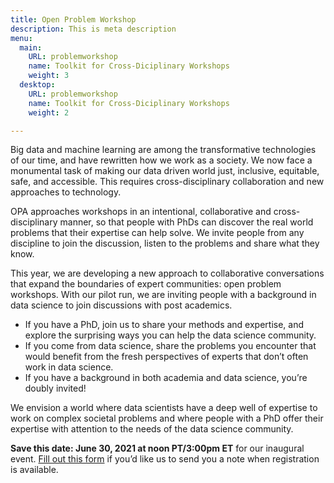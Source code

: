 ```yaml
---
title: Open Problem Workshop
description: This is meta description
menu:
  main:
    URL: problemworkshop
    name: Toolkit for Cross-Diciplinary Workshops
    weight: 3
  desktop:
    URL: problemworkshop
    name: Toolkit for Cross-Diciplinary Workshops
    weight: 2

---
```

Big data and machine learning are among the transformative technologies of our time, and have rewritten how we work as a society. We now face a monumental task of making our data driven world just, inclusive, equitable, safe, and accessible. This requires cross-disciplinary collaboration and new approaches to technology.

OPA approaches workshops in an intentional, collaborative and cross-disciplinary manner, so that people with PhDs can discover the real world problems that their expertise can help solve. We invite people from any discipline to join the discussion, listen to the problems and share what they know.

This year, we are developing a new approach to collaborative conversations that expand the boundaries of expert communities: open problem workshops. With our pilot run, we are inviting people with a background in data science to join discussions with post academics.

* If you have a PhD, join us to share your methods and expertise, and explore the surprising ways you can help the data science community.
* If you come from data science, share the problems you encounter that would benefit from the fresh perspectives of experts that don’t often work in data science.
* If you have a background in both academia and data science, you’re doubly invited!

We envision a world where data scientists have a deep well of expertise to work on complex societal problems and where people with a PhD offer their expertise with attention to the needs of the data science community.

**Save this date: June 30, 2021 at noon PT/3:00pm ET** for our inaugural event. [Fill out this form](https://docs.google.com/forms/d/1JHzKF3Mfsi021Ey4vKVKwIRQXvN40SfkXSilHJtTpUY/edit) if you’d like us to send you a note when registration is available.